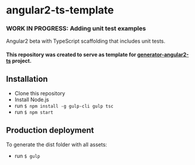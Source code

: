 # angular2-ts-template
### WORK IN PROGRESS: Adding unit test examples

Angular2 beta with TypeScript scaffolding that includes unit tests.

#### This repository was created to serve as template for [generator-angular2-ts](https://github.com/rrgarciach/generator-angular2-ts) project.
  
## Installation
* Clone this repository
* Install Node.js
* run `$ npm install -g gulp-cli gulp tsc`
* run `$ npm start`

## Production deployment
To generate the dist folder with all assets:
* run `$ gulp`

